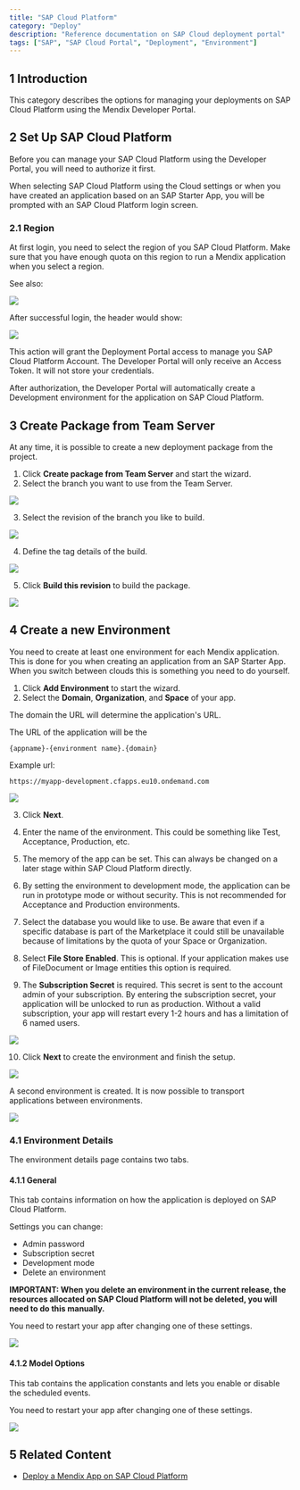 ```yaml
---
title: "SAP Cloud Platform"
category: "Deploy"
description: "Reference documentation on SAP Cloud deployment portal"
tags: ["SAP", "SAP Cloud Portal", "Deployment", "Environment"]
---
```


## 1 Introduction

This category describes the options for managing your deployments on SAP Cloud Platform using the Mendix Developer Portal.

## 2 Set Up SAP Cloud Platform

Before you can manage your SAP Cloud Platform using the Developer Portal, you will need to authorize it first.

When selecting SAP Cloud Platform using the Cloud settings or when you have created an application based on an SAP Starter App, you will be prompted with an SAP Cloud Platform login screen.

### 2.1 Region

At first login, you need to select the region of you SAP Cloud Platform. Make sure that you have enough quota on this region to run a Mendix application when you select a region.

See also:

![](attachments/sap-cloud-platform/01-sap-login.png)

After successful login, the header would show:

![](attachments/sap-cloud-platform/02-sap-configured-for-use.png)

This action will grant the Deployment Portal access to manage you SAP Cloud Platform Account. The Developer Portal will only receive an Access Token. It will not store your credentials.

After authorization, the Developer Portal will automatically create a Development environment for the application on SAP Cloud Platform.

## 3 Create Package from Team Server

At any time, it is possible to create a new deployment package from the project.

1. Click **Create package from Team Server** and start the wizard.
2. Select the branch you want to use from the Team Server.

  ![](attachments/sap-cloud-platform/03-sap-select-truck.png)

3. Select the revision of the branch you like to build.

  ![](attachments/sap-cloud-platform/04-sap-select-revision.png)

4. Define the tag details of the build.

  ![](attachments/sap-cloud-platform/05-sap-define-tag.png)

5. Click **Build this revision** to build the package.

  ![](attachments/sap-cloud-platform/06-sap-build-revision.png)


## 4 Create a new Environment

You need to create at least one environment for each Mendix application. This is done for you when creating an application from an SAP Starter App. When you switch between clouds this is something you need to do yourself.

1. Click **Add Environment** to start the wizard.
2. Select the **Domain**, **Organization**, and **Space** of your app.

  The domain the URL will determine the application's URL.

  The URL of the application will be the
  ```
  {appname}-{environment name}.{domain}
  ```
  Example url:

  ```
  https://myapp-development.cfapps.eu10.ondemand.com
  ```

  ![](attachments/sap-cloud-platform/07-sap-env-1.png)

3. Click **Next**.
4. Enter the name of the environment. This could be something like Test, Acceptance, Production, etc.
5. The memory of the app can be set. This can always be changed on a later stage within SAP Cloud Platform directly.
6. By setting the environment to development mode, the application can be run in prototype mode or without security. This is not recommended for Acceptance and Production environments.
7. Select the database you would like to use. Be aware that even if a specific database is part of the Marketplace it could still be unavailable because of limitations by the quota of your Space or Organization.   
8. Select **File Store Enabled**. This is optional. If your application makes use of FileDocument or Image entities this option is required.

9. The **Subscription Secret** is required. This secret is sent to the account admin of your subscription. By entering the subscription secret, your application will be unlocked to run as production. Without a valid subscription, your app will restart every 1-2 hours and has a limitation of 6 named users.

  ![](attachments/sap-cloud-platform/08-sap-env-2.png)

10. Click **Next** to create the environment and finish the setup.

  ![](attachments/sap-cloud-platform/09-sap-env-3.png)

A second environment is created. It is now possible to transport applications between environments.

![](attachments/sap-cloud-platform/10-sap-env-tap.png)

### 4.1 Environment Details

The environment details page contains two tabs.

#### 4.1.1 General

This tab contains information on how the application is deployed on SAP Cloud Platform.

Settings you can change:

* Admin password
* Subscription secret
* Development mode
* Delete an environment

**IMPORTANT: When you delete an environment in the current release, the resources allocated on SAP Cloud Platform will not be deleted, you will need to do this manually.**

You need to restart your app after changing one of these settings.

![](attachments/sap-cloud-platform/11-sap-env-details.png)

#### 4.1.2 Model Options

This tab contains the application constants and lets you enable or disable the scheduled events.

You need to restart your app after changing one of these settings.


![](attachments/sap-cloud-platform/12-sap-model-options.png)


## 5 Related Content

* [Deploy a Mendix App on SAP Cloud Platform](/deployment/sap-cloud-platform/deploy-a-mendix-app-to-sap-cloud-platform)
